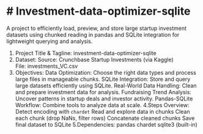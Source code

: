 # # Investment-data-optimizer-sqlite
A project to efficiently load, preview, and store large startup investment datasets using chunked reading in pandas and SQLite integration for lightweight querying and analysis.


1. Project Title & Tagline: investment-data-optimizer-sqlite
2. Dataset: Source: Crunchbase Startup Investments (via Kaggle)  
              File: investments_VC.csv  
3. Objectives:   Data Optimization: Choose the right data types and process large files in manageable chunks.
                 SQLite Integration: Store and query large datasets efficiently using SQLite.
                 Real-World Data Handling: Clean and prepare investment data for analysis.
                 Fundraising Trend Analysis: Uncover patterns in startup deals and investor activity.
                 Pandas-SQLite Workflow: Combine tools to analyze data at scale.
4.Steps Overview:  Detect encoding with `chardet`
                   Read and explore data in chunks
                   Clean each chunk (drop NaNs, filter rows)
                   Concatenate cleaned chunks
                   Save final dataset to SQLite
5.Dependencies:    pandas
                   chardet
                   sqlite3 (built-in)
   

